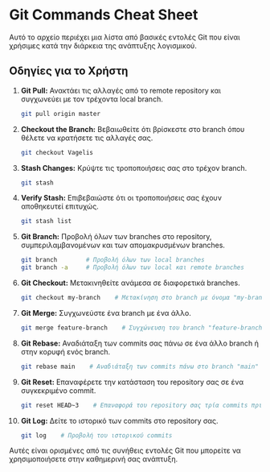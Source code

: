 
# Git Commands Cheat Sheet

Αυτό το αρχείο περιέχει μια λίστα από βασικές εντολές Git που είναι χρήσιμες κατά την διάρκεια της ανάπτυξης λογισμικού.

## Οδηγίες για το Χρήστη

1. **Git Pull:** Ανακτάει τις αλλαγές από το remote repository και συγχωνεύει με τον τρέχοντα local branch.

    ```bash
    git pull origin master
    ```

2. **Checkout the Branch:** Βεβαιωθείτε ότι βρίσκεστε στο branch όπου θέλετε να κρατήσετε τις αλλαγές σας.

    ```bash
    git checkout Vagelis
    ```

3. **Stash Changes:** Κρύψτε τις τροποποιήσεις σας στο τρέχον branch.

    ```bash
    git stash
    ```

4. **Verify Stash:** Επιβεβαιώστε ότι οι τροποποιήσεις σας έχουν αποθηκευτεί επιτυχώς.

    ```bash
    git stash list
    ```

5. **Git Branch:** Προβολή όλων των branches στο repository, συμπεριλαμβανομένων και των απομακρυσμένων branches.

    ```bash
    git branch        # Προβολή όλων των local branches
    git branch -a     # Προβολή όλων των local και remote branches
    ```

6. **Git Checkout:** Μετακινηθείτε ανάμεσα σε διαφορετικά branches.

    ```bash
    git checkout my-branch    # Μετακίνηση στο branch με όνομα "my-branch"
    ```

7. **Git Merge:** Συγχωνεύστε ένα branch με ένα άλλο.

    ```bash
    git merge feature-branch    # Συγχώνευση του branch "feature-branch" με τον τρέχοντα branch
    ```

8. **Git Rebase:** Αναδιάταξη των commits σας πάνω σε ένα άλλο branch ή στην κορυφή ενός branch.

    ```bash
    git rebase main    # Αναδιάταξη των commits πάνω στο branch "main"
    ```

9. **Git Reset:** Επαναφέρετε την κατάσταση του repository σας σε ένα συγκεκριμένο commit.

    ```bash
    git reset HEAD~3    # Επαναφορά του repository σας τρία commits πριν από το τρέχον commit
    ```

10. **Git Log:** Δείτε το ιστορικό των commits στο repository σας.

    ```bash
    git log    # Προβολή του ιστορικού commits
    ```

Αυτές είναι ορισμένες από τις συνήθεις εντολές Git που μπορείτε να χρησιμοποιήσετε στην καθημερινή σας ανάπτυξη.
